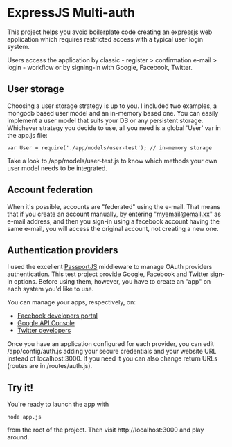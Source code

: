 # ExpressJS Multi-auth 

This project helps you avoid boilerplate code creating an expressjs web application which requires restricted access with a typical user login system.

Users access the application by classic - register > confirmation e-mail > login - workflow or by signing-in with Google, Facebook, Twitter.

## User storage

Choosing a user storage strategy is up to you. 
I included two examples, a mongodb based user model and an in-memory based one. 
You can easily implement a user model that suits your DB or any persistent storage.
Whichever strategy you decide to use, all you need is a global 'User' var in the app.js file:

```
var User = require('./app/models/user-test'); // in-memory storage
```
Take a look to /app/models/user-test.js to know which methods your own user model needs to be integrated.

## Account federation
When it's possible, accounts are "federated" using the e-mail. That means that if you create an account manually, by entering "myemail@email.xx" as e-mail address, and then you sign-in using a facebook account having the same e-mail, you will access the original account, not creating a new one. 

## Authentication providers

I used the excellent [PassportJS](http://passportjs.org) middleware to manage OAuth providers authentication.
This test project provide Google, Facebook and Twitter sign-in options.
Before using them, however, you have to create an "app" on each system you'd like to use. 

You can manage your apps, respectively, on:
* [Facebook developers portal](https://developers.facebook.com/)
* [Google API Console](https://console.developers.google.com)
* [Twitter developers](https://dev.twitter.com)

Once you have an application configured for each provider, you can edit /app/config/auth.js adding your secure credentials and your website URL instead of localhost:3000. If you need it you can also change return URLs (routes are in /routes/auth.js).

## Try it!

You're ready to launch the app with 
```
node app.js 
```
from the root of the project. 
Then visit http://localhost:3000 and play around.
